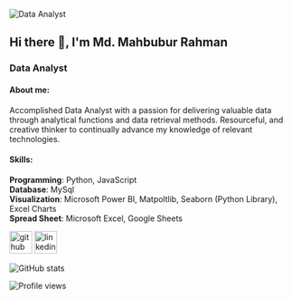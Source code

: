 
![Data Analyst](https://drive.google.com/uc?id=1oD_iIq_b7h3IVp9O_I1F0i7IqtYt9tLC)
## Hi there 👋, I'm Md. Mahbubur Rahman 
### Data Analyst
#### About me: 
Accomplished Data Analyst with a passion for delivering valuable data through analytical functions and data retrieval methods. Resourceful, and creative thinker to continually advance my knowledge of relevant technologies.

#### Skills:  
**Programming**: Python, JavaScript   <br>**Database**: MySql    <br>**Visualization**: Microsoft Power BI, Matpoltlib, Seaborn (Python Library), Excel Charts  <br>**Spread Sheet**: Microsoft Excel, Google Sheets




[<img src='https://cdn.jsdelivr.net/npm/simple-icons@3.0.1/icons/github.svg' alt='github' height='40'>](https://github.com/MahbuburRahmanRasel)  [<img src='https://cdn.jsdelivr.net/npm/simple-icons@3.0.1/icons/linkedin.svg' alt='linkedin' height='40'>](https://www.linkedin.com/in/https://www.linkedin.com/in/mahbubur-rahman-821604222//)  

![GitHub stats](https://github-readme-stats.vercel.app/api?username=MahbuburRahmanRasel&show_icons=true)  

![Profile views](https://gpvc.arturio.dev/MahbuburRahmanRasel)  
